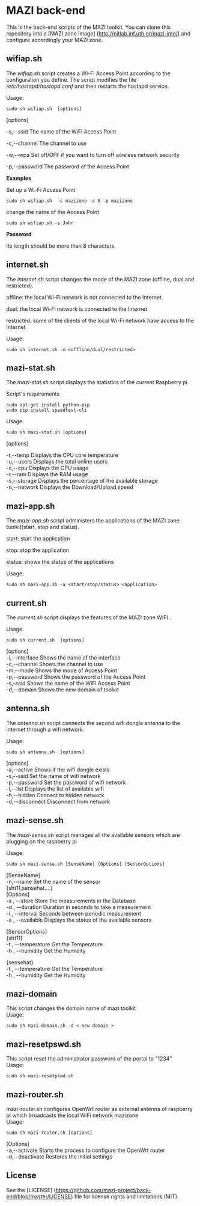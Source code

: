 # MAZI back-end
This is the back-end scripts of the MAZI toolkit. You can clone this repository into a [MAZI zone image] (http://nitlab.inf.uth.gr/mazi-img/) and configure accordingly your MAZI zone.

## wifiap.sh
The *wifiap.sh* script creates a Wi-Fi Access Point according to the configuration you define. The script modifies the file */etc/hostapd/hostapd.conf* and then restarts the hostapd service.

Usage:
```
sudo sh wifiap.sh  [options]
```
[options]

-s,--ssid The name of the WiFi Access Point

-c,--channel The channel to use

-w,--wpa Set off/OFF if you want to turn off wireless network security

-p,--password The password of the Access Point


**Examples**

Set up a Wi-Fi Access Point
```
sudo sh wifiap.sh  -s mazizone -c 6 -p mazizone
```

change the name of the Access Point
```
sudo sh wifiap.sh -s John
```

**Password**

Its length should be more than 8 characters.


## internet.sh

The *internet.sh* script changes the mode of the MAZI zone (offline, dual and restricted).

offline: the local Wi-Fi network is not connected to the Internet

dual: the local Wi-Fi network is connected to the Internet

restricted: some of the clients of the local Wi-Fi network have access to the Internet

Usage:
```
sudo sh internet.sh -m <offline/dual/restricted>
```
## mazi-stat.sh

The *mazi-stat.sh* script displays the statistics of the current Raspberry pi. 

Script's requirements
```
sudo apt-get install python-pip
sudo pip install speedtest-cli
```

Usage:
```
sudo sh mazi-stat.sh [options]
```
[options]

-t,--temp Displays the CPU core temperature                                                           
-u,--users Displays the total online users                                                             
-c,--cpu Displays the CPU usage                                                                       
-r,--ram Displays the RAM usage                                                                       
-s,--storage Displays the percentage of the available storage                                             
-n,--network Displays the Download/Upload speed                                                           

## mazi-app.sh

The *mazi-app.sh* script administers the applications of the MAZI zone toolkit(start, stop and status).

start: start the application

stop: stop the application

status: shows the status of the applications

Usage:
```
sudo sh mazi-app.sh -a <start/stop/status> <application>
```

## current.sh

The *current.sh* script displays the features of the MAZI zone WIFI .

Usage:
```
sudo sh current.sh  [options]
```                                                                                                                       
[options]                                                                                                                 
  -i,--interface Shows the name of the interface                                                       
  -c,--channel Shows the channel to use                                                               
  -m,--mode Shows the mode of Access Point                                                         
  -p,--password Shows the password of the Access Point                                                 
  -s,-ssid Shows the name of the WiFi Access Point                                                   
  -d,--domain Shows the new domain of toolkit                                                                     

## antenna.sh

The *antenna.sh* script connects the second wifi dongle antenna to the internet through a wifi network.

Usage:
```
sudo sh antenna.sh  [options]
```                                                                                                                       
[options]                                                                                                                 
  -a,--active Shows if the wifi dongle exists                                                       
  -s,--ssid Set the name of wifi network                                                           
  -p,--password Set the password of wifi network                                                       
  -l,--list Displays the list of available wifi                                                   
  -h,--hidden Connect to hidden network                                                             
  -d,--disconnect Disconnect from network                                                               
                                                                                                                           
## mazi-sense.sh

The *mazi-sense.sh* script manages all the available sensors which are plugging on the raspberry pi 

Usage:
```
sudo sh mazi-sense.sh [SenseName] [Options] [SensorOptions]
```                                                                                                                       
[SenseName]                                                                                                               
  -n,--name Set the name of the sensor                                                             
                                    {sht11,sensehat....}                                                               
[Options]                                                                                                                 
  -s , --store Store the measurements in the Database                                               
  -d , --duration Duration in seconds to take a measurement                                             
  -i , --interval Seconds between periodic measurement                                                 
  -a , --available Displays the status of the available sensors                                         
                                                                                                                           
[SensorOptions]                                                                                                           
  {sht11}                                                                                                                 
  -t , --temperature Get the Temperature                                                                   
  -h , --humidity Get the Humidity                                                                     
                                                                                                                           
  {sensehat}                                                                                                               
  -t , --temperature Get the Temperature                                                                   
  -h , --humidity Get the Humidity                                                                     


## mazi-domain                                                                                                                           
                                                                                                                                         
This script changes the domain name of mazi toolkit                                                                                     
Usage:
```
sudo sh mazi-domain.sh -d < new domain >
```                                                                                                                       

## mazi-resetpswd.sh                                                                                                                     
                                                                                                                                        
This script reset the  administrator password of the portal to "1234"                                                                   
Usage:
```
sudo sh mazi-resetpswd.sh
```     
## mazi-router.sh                                                                                                      
                                                                                                                           
mazi-router.sh configures OpenWrt router as external antenna of raspberry pi which broadcasts the local WiFi network mazizone                                                   
Usage:
```
sudo sh mazi-router.sh [options]
```                                                                                                                    
[Options]                                                                                                                 
-a,--activate       Starts the process to configure the OpenWrt router                                                     
-d,--deactivate     Restores the initial settings
## License

See the [LICENSE] (https://github.com/mazi-project/back-end/blob/master/LICENSE) file for license rights and limitations (MIT).
